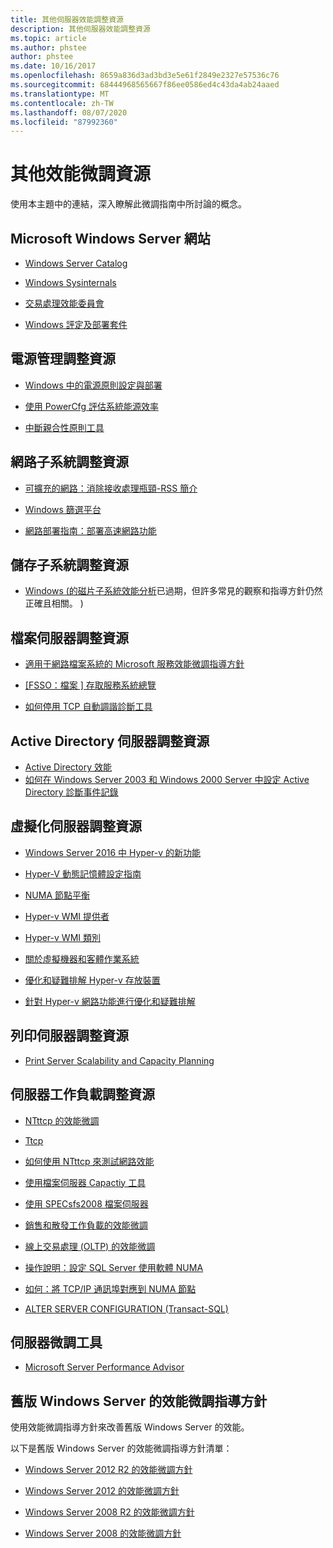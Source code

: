```yaml
---
title: 其他伺服器效能調整資源
description: 其他伺服器效能調整資源
ms.topic: article
ms.author: phstee
author: phstee
ms.date: 10/16/2017
ms.openlocfilehash: 8659a836d3ad3bd3e5e61f2849e2327e57536c76
ms.sourcegitcommit: 68444968565667f86ee0586ed4c43da4ab24aaed
ms.translationtype: MT
ms.contentlocale: zh-TW
ms.lasthandoff: 08/07/2020
ms.locfileid: "87992360"
---
```

# <a name="additional-performance-tuning-resources"></a>其他效能微調資源

使用本主題中的連結，深入瞭解此微調指南中所討論的概念。

## <a name="microsoft-windows-server-websites"></a>Microsoft Windows Server 網站
-   [Windows Server Catalog](https://www.windowsservercatalog.com/)

-   [Windows Sysinternals](/sysinternals/)

-   [交易處理效能委員會](http://www.tpc.org/)

-   [Windows 評定及部署套件](https://developer.microsoft.com/windows/hardware/windows-assessment-deployment-kit)

## <a name="power-management-tuning-resources"></a>電源管理調整資源

-   [Windows 中的電源原則設定與部署](/windows-hardware/customize/power-settings/configure-processor-power-management-options)

-   [使用 PowerCfg 評估系統能源效率](/previous-versions/windows/it-pro/windows-vista/cc748940(v=ws.10))

-   [中斷親合性原則工具](https://support.microsoft.com/kb/252867)

## <a name="networking-subsystem-tuning-resources"></a>網路子系統調整資源

-   [可擴充的網路：消除接收處理瓶頸-RSS 簡介](https://download.microsoft.com/download/5/D/6/5D6EAF2B-7DDF-476B-93DC-7CF0072878E6/NDIS_RSS.doc)

-   [Windows 篩選平台](/windows-hardware/drivers/network/porting-packet-processing-drivers-and-apps-to-wfp)

-   [網路部署指南：部署高速網路功能](/previous-versions/windows/it-pro/windows-server-2008-R2-and-2008/gg162681(v=ws.10))

## <a name="storage-subsystem-tuning-resources"></a>儲存子系統調整資源

-   [Windows (的磁片子系統效能分析](https://download.microsoft.com/download/e/b/a/eba1050f-a31d-436b-9281-92cdfeae4b45/subsys_perf.doc)已過期，但許多常見的觀察和指導方針仍然正確且相關。 ) 

## <a name="file-server-tuning-resources"></a>檔案伺服器調整資源

-   [適用于網路檔案系統的 Microsoft 服務效能微調指導方針](/previous-versions/tn-archive/bb463205(v=technet.10))

-   [\[FSSO：檔案 \] 存取服務系統總覽](https://download.microsoft.com/download/5/0/1/501ED102-E53F-4CE0-AA6B-B0F93629DDC6/Windows/%5bMS-FSSO%5d.pdf)

-   [如何停用 TCP 自動調諧診斷工具](https://support.microsoft.com/kb/967475)

## <a name="active-directory-server-tuning-resources"></a>Active Directory 伺服器調整資源
-   [Active Directory 效能](/previous-versions/dn567654(v=vs.85))
-   [如何在 Windows Server 2003 和 Windows 2000 Server 中設定 Active Directory 診斷事件記錄](https://support.microsoft.com/kb/314980)

## <a name="virtualization-server-tuning-resources"></a>虛擬化伺服器調整資源

-   [Windows Server 2016 中 Hyper-v 的新功能](../../virtualization/hyper-v/what-s-new-in-hyper-v-on-windows.md)

-   [Hyper-V 動態記憶體設定指南](/previous-versions/windows/it-pro/windows-server-2008-R2-and-2008/ff817651(v=ws.10))

-   [NUMA 節點平衡](/archive/blogs/winserverperformance/numa-node-balancing)

-   [Hyper-v WMI 提供者](/previous-versions/windows/desktop/virtual/windows-virtualization-portal)

-   [Hyper-v WMI 類別](/previous-versions/windows/desktop/virtual/virtualization-wmi-classes)

-   [關於虛擬機器和客體作業系統](/previous-versions/windows/it-pro/windows-server-2008-R2-and-2008/cc794868(v=ws.10))

-   [優化和疑難排解 Hyper-v 存放裝置](/archive/blogs/microsoft_press/new-book-optimizing-and-troubleshooting-hyper-v-storage)

-   [針對 Hyper-v 網路功能進行優化和疑難排解](https://blogs.msdn.com/b/microsoft_press/archive/2013/07/12/rtm-d-today-optimizing-and-troubleshooting-hyper-v-networking.aspx)

## <a name="print-server-tuning-resources"></a>列印伺服器調整資源

-   [Print Server Scalability and Capacity Planning](/previous-versions/windows/it-pro/windows-server-2012-R2-and-2012/dn554243(v=ws.11))

## <a name="server-workload-tuning-resources"></a>伺服器工作負載調整資源

-   [NTttcp 的效能微調](/previous-versions/dn567663(v=vs.85))

-   [Ttcp](http://en.wikipedia.org/wiki/Ttcp)

-   [如何使用 NTttcp 來測試網路效能](https://msdn.microsoft.com/windows/hardware/gg463264.aspx)

-   [使用檔案伺服器 Capactiy 工具](/previous-versions/dn567658(v=vs.85))

-   [使用 SPECsfs2008 檔案伺服器](/previous-versions/dn567653(v=vs.85))

-   [銷售和散發工作負載的效能微調](/previous-versions/dn567646(v=vs.85))

-   [線上交易處理 (OLTP) 的效能微調](/previous-versions/dn567642(v=vs.85))

-   [操作說明：設定 SQL Server 使用軟體 NUMA](https://go.microsoft.com/fwlink/?LinkId=98292)

-   [如何：將 TCP/IP 通訊埠對應到 NUMA 節點](https://go.microsoft.com/fwlink/?LinkId=98293)

-   [ALTER SERVER CONFIGURATION (Transact-SQL)](/sql/t-sql/statements/alter-server-configuration-transact-sql?view=sql-server-ver15)


## <a name="server-tuning-tools"></a>伺服器微調工具

-   [Microsoft Server Performance Advisor](/previous-versions/dn481522(v=vs.85))

## <a name="performance-tuning-guidelines-for-previous-versions-of-windows-server"></a>舊版 Windows Server 的效能微調指導方針


使用效能微調指導方針來改善舊版 Windows Server 的效能。

以下是舊版 Windows Server 的效能微調指導方針清單：

-   [Windows Server 2012 R2 的效能微調方針](https://www.microsoft.com/download/details.aspx?id=51960)

-   [Windows Server 2012 的效能微調方針](https://download.microsoft.com/download/0/0/B/00BE76AF-D340-4759-8ECD-C80BC53B6231/performance-tuning-guidelines-windows-server-2012.docx)

-   [Windows Server 2008 R2 的效能微調方針](https://download.microsoft.com/download/6/B/2/6B2EBD3A-302E-4553-AC00-9885BBF31E21/Perf-tun-srv-R2.docx)

-   [Windows Server 2008 的效能微調方針](https://download.microsoft.com/download/9/c/5/9c5b2167-8017-4bae-9fde-d599bac8184a/Perf-tun-srv.docx)